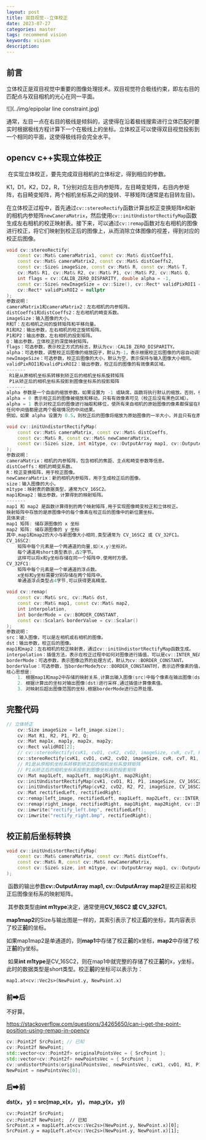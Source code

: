 ```yaml
---
layout: post
title: 双目视觉--立体校正
date: 2023-07-27
categories: master
tags: recommend vision
keywords: vision
description: 
---
```


## 前言

立体校正是双目视觉中重要的图像处理技术。双目视觉符合极线约束，即左右目的匹配点与双目相机的光心在同一平面。

![](../img/epipolar line constraint.jpg)

​	通常，左目一点在右目的极线是倾斜的，这使得在沿着极线搜索进行立体匹配时要实时根据极线方程计算下一个在极线上的坐标。立体校正可以使得双目视觉投影到一个相同的平面，这使得极线将会完全水平。

## opencv c++实现立体校正

​	在实现立体校正，要先完成双目相机的立体标定，得到相应的参数。

​	K1，D1，K2，D2，R，T分别对应左目内参矩阵，左目畸变矩阵，右目内参矩阵，右目畸变矩阵，两个相机坐标系之间的旋转、平移矩阵(通常是右目转左目)。

​	在立体校正过程中，首先通过`cv::stereoRectify`函数计算出校正变换矩阵`R`和新的相机内参矩阵`newCameraMatrix`，然后使用`cv::initUndistortRectifyMap`函数生成左右相机的校正映射表。接下来，可以通过`cv::remap`函数对左右相机的图像进行校正，将它们映射到校正后的图像上，从而消除立体图像的视差，得到对应的校正后图像。

```c++
void cv::stereoRectify(
    const cv::Mat& cameraMatrix1, const cv::Mat& distCoeffs1,
    const cv::Mat& cameraMatrix2, const cv::Mat& distCoeffs2,
    const cv::Size& imageSize, const cv::Mat& R, const cv::Mat& T,
    cv::Mat& R1, cv::Mat& R2, cv::Mat& P1, cv::Mat& P2, cv::Mat& Q,
    int flags = cv::CALIB_ZERO_DISPARITY, double alpha = -1,
    const cv::Size& newImageSize = cv::Size(), cv::Rect* validPixROI1 = nullptr,
    cv::Rect* validPixROI2 = nullptr
);
参数说明：
cameraMatrix1和cameraMatrix2：左右相机的内参矩阵。
distCoeffs1和distCoeffs2：左右相机的畸变系数。
imageSize：输入图像的大小。
R和T：左右相机之间的旋转矩阵和平移向量。
R1和R2：输出参数，左右相机的校正旋转矩阵。
P1和P2：输出参数，左右相机的投影矩阵。
Q：输出参数，立体校正的深度映射矩阵。
flags：可选参数，表示校正方式的标志，默认为cv::CALIB_ZERO_DISPARITY。
alpha：可选参数，调整校正后图像的缩放因子，默认为-1，表示根据校正后图像的内容自动调整缩放因子。
newImageSize：可选参数，校正后图像的大小，默认为空，表示保持与输入图像大小相同。
validPixROI1和validPixROI2：输出参数，校正后的图像的有效像素区域。
-------
 R1是从原相机坐标系转移到矫正后的相机坐标系旋转矩阵
 P1从矫正后的相机坐标系投影到图像坐标系的投影矩阵
-------
alpha 参数是一个自由的缩放参数。如果设置为 -1 或缺席，函数将执行默认的缩放。否则，参数应该在 0 和 1 之间。
alpha = 0 表示校正后的图像被缩放和移动，只有有效像素可见（校正后没有黑色区域）。
alpha = 1 表示对校正后的图像进行抽取和移位，使所有来自相机的原始图像的像素都保留在校正后的图像中（无源图像像素丢失）。
任何中间值都是这两个极端情况的中间结果。
例如，如果 alpha 设置为 0.5，则校正后的图像将缩放为原始图像的一半大小，并且只有在原始图像中有效的像素将在校正后的图像中可见。
```



```c++
void cv::initUndistortRectifyMap(
    const cv::Mat& cameraMatrix, const cv::Mat& distCoeffs,
    const cv::Mat& R, const cv::Mat& newCameraMatrix,
    const cv::Size& size, int m1type, cv::OutputArray map1, cv::OutputArray map2
);
参数说明：
cameraMatrix：相机的内参矩阵，包含相机的焦距、主点和畸变参数等信息。
distCoeffs：相机的畸变系数。
R：校正变换矩阵，用于校正图像。
newCameraMatrix：新的相机内参矩阵，用于生成校正后的图像。
size：输入图像的大小。
m1type：映射表的数据类型，通常为CV_16SC2。
map1和map2：输出参数，计算得到的映射矩阵。
-------
map1 和 map2 是函数计算得到的两个映射矩阵,用于实现图像畸变校正和立体校正。
映射矩阵中存放的是原图像中的每个像素在校正后的图像中的新位置坐标。
具体来说:
map1 矩阵: 储存源图像的 x 坐标
map2 矩阵: 储存源图像的 y 坐标
其中,map1和map2的大小与新图像大小相同,类型通常为 CV_16SC2 或 CV_32FC1。
CV_16SC2:
    矩阵中每个元素是一个两通道的向量,如(x,y)坐标对。
    每个通道用short类型表示,占2字节。
    这样可以将x和y坐标存储在同一个矩阵中,使用时方便。
CV_32FC1:
    矩阵中每个元素是一个单通道的浮点数。
    x坐标和y坐标需要分别存储在两个矩阵中。
    单通道浮点类型占4字节,可以获得更高精度。
```



```c++
void cv::remap(
    const cv::Mat& src, cv::Mat& dst,
    const cv::Mat& map1, const cv::Mat& map2,
    int interpolation,
    int borderMode = cv::BORDER_CONSTANT,
    const cv::Scalar& borderValue = cv::Scalar()
);
参数说明：
src：输入图像，可以是左相机或右相机的图像。
dst：输出参数，校正后的图像。
map1和map2：左右相机的校正映射表，通过cv::initUndistortRectifyMap函数生成。
interpolation：插值方法，表示在校正过程中如何对图像进行插值，可以是cv::INTER_NEAREST、cv::INTER_LINEAR、cv::INTER_CUBIC等。
borderMode：可选参数，表示图像边界的处理方式，默认为cv::BORDER_CONSTANT。
borderValue：可选参数，当borderMode为cv::BORDER_CONSTANT时，表示边界像素的值，默认为黑色。
核心思想是:
    1. 根据map1和map2中存储的映射关系,计算出输入图像(src)中每个像素在输出图像(dst)中的坐标。
    2. 根据计算出的坐标对输出图像(dst)进行采样,通过插值计算像素值。
    3. 对映射后超出图像范围的坐标,根据borderMode进行边界处理。
```

## 完整代码

```C++
// 立体矫正
    cv::Size imageSize = left_image.size();
    cv::Mat R1, R2, P1, P2, Q;
    cv::Mat map1x, map1y, map2x, map2y;
    cv::Rect validROI[2];
    // cv::stereoRectify(cvK1, cvD1, cvK2, cvD2, imageSize, cvR, cvT, R1, R2, P1, P2, Q, cv::CALIB_ZERO_DISPARITY, 1.0, imageSize, 0, 0);
    cv::stereoRectify(cvK1, cvD1, cvK2, cvD2, imageSize, cvR, cvT, R1, R2, P1, P2, Q);
    // R1是从原相机坐标系转移到矫正后的相机坐标系旋转矩阵
    // P1从矫正后的相机坐标系投影到图像坐标系的投影矩阵
    cv::Mat map1Left, map2Left, map1Right, map2Right;
    cv::initUndistortRectifyMap(cvK1, cvD1, R1, P1, imageSize, CV_16SC2, map1Left, map2Left);
    cv::initUndistortRectifyMap(cvK2, cvD2, R2, P2, imageSize, CV_16SC2, map1Right, map2Right);
    cv::Mat rectifiedLeft, rectifiedRight;
    cv::remap(left_image, rectifiedLeft, map1Left, map2Left, cv::INTER_LINEAR);
    cv::remap(right_image, rectifiedRight, map1Right, map2Right, cv::INTER_LINEAR);
    cv::imwrite("rectify_left.bmp", rectifiedLeft);
    cv::imwrite("rectify_right.bmp", rectifiedRight);
```

## 校正前后坐标转换

```C++
void cv::initUndistortRectifyMap(
    const cv::Mat& cameraMatrix, const cv::Mat& distCoeffs,
    const cv::Mat& R, const cv::Mat& newCameraMatrix,
    const cv::Size& size, int m1type, cv::OutputArray map1, cv::OutputArray map2
);
```

​	函数的输出参数**cv::OutputArray map1, cv::OutputArray map2**是校正前和校正后图像坐标系的映射矩阵。

​	其参数类型由**int m1type**决定，通常使用**CV_16SC2 或 CV_32FC1**。

​	**map1map2**的Size与输出图是一样的，其索引表示了校正**后**的坐标，其内容表示了校正**前**的坐标。

​	如果map1map2是单通道的，则**map1**中存储了校正**前**的x坐标，**map2**中存储了校正**前**的y坐标。

​	如果**int m1type**是CV_16SC2，则在map1中就完整的存储了校正**前**的x，y坐标，此时的数据类型是short类型。校正**前**的坐标可以表示为：

```
map1.at<cv::Vec2s>(NewPoint.y, NewPoint.x)
```

### 前➡后

不好算。

https://stackoverflow.com/questions/34265650/can-i-get-the-point-position-using-remap-in-opencv

```c++
cv::Point2f SrcPoint; // 已知
cv::Point2f NewPoint;
std::vector<cv::Point2f> originalPointsVec = { SrcPoint };
std::vector<cv::Point2f> newPointsVec = { SrcPoint };
cv::undistortPoints(originalPointsVec, newPointsVec, cvK1, cvD1, R1, P1);
NewPoint = newPointsVec[0];
```

### 后➡前

**dst(x， y) = src(map_x(x， y)， map_y(x， y))**

```
cv::Point2f SrcPoint;
cv::Point2f NewPoint;  // 已知
SrcPoint.x = map1Left.at<cv::Vec2s>(NewPoint.y, NewPoint.x)[0];
SrcPoint.y = map1Left.at<cv::Vec2s>(NewPoint.y, NewPoint.x)[1];
```

